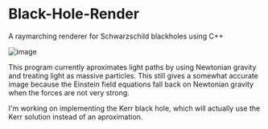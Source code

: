 # Black-Hole-Render
A raymarching renderer for Schwarzschild blackholes using C++

![image](https://user-images.githubusercontent.com/92955915/226423462-f3c421da-f20d-4ef4-ad54-6ab537941ff1.png)

This program currently aproximates light paths by using Newtonian gravity and treating light as massive particles. This still gives a somewhat accurate image because the Einstein field equations fall back on Newtonian gravity when the forces are not very strong.

I'm working on implementing the Kerr black hole, which will actually use the Kerr solution instead of an aproximation.
